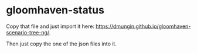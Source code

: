 # gloomhaven-status

Copy that file and just import it here: https://dmungin.github.io/gloomhaven-scenario-tree-ng/.

Then just copy the one of the json files into it.
